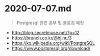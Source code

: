 # 2020-07-07.md
> Postgresql 관련 공부 및 블로깅 예정

- http://blog.secretmuse.net/?p=12
- https://brunch.co.kr/@hjinu/3
- https://ko.wikipedia.org/wiki/PostgreSQL
- https://www.postgresql.org/download/